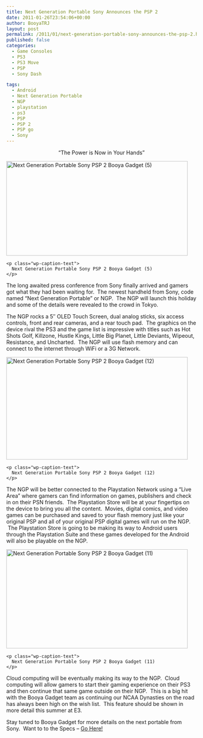```yaml
---
title: Next Generation Portable Sony Announces the PSP 2
date: 2011-01-26T23:54:06+00:00
author: BooyaTRJ
layout: post
permalink: /2011/01/next-generation-portable-sony-announces-the-psp-2.html
published: false
categories:
  - Game Consoles
  - PS3
  - PS3 Move
  - PSP
  - Sony Dash

tags:
  - Android
  - Next Generation Portable
  - NGP
  - playstation
  - ps3
  - PSP
  - PSP 2
  - PSP go
  - Sony
---
```

<p style="text-align: center;">
  &#8220;The Power is Now in Your Hands&#8221;
</p>

<p style="text-align: center;">
  <div id="attachment_2700" style="width: 490px" class="wp-caption aligncenter">
    <a href="http://www.booyagadget.com/wp-content/uploads/2011/01/Next-Generation-Portable-Sony-PSP-2-Booya-Gadget-5.jpg"><img class="size-medium wp-image-2700" title="Next Generation Portable Sony PSP 2 Booya Gadget (5)" src="http://www.booyagadget.com/wp-content/uploads/2011/01/Next-Generation-Portable-Sony-PSP-2-Booya-Gadget-5-480x250.jpg" alt="Next Generation Portable Sony PSP 2 Booya Gadget (5)" width="480" height="250" srcset="http://www.booyagadget.com/wp-content/uploads/2011/01/Next-Generation-Portable-Sony-PSP-2-Booya-Gadget-5-480x250.jpg 480w, http://www.booyagadget.com/wp-content/uploads/2011/01/Next-Generation-Portable-Sony-PSP-2-Booya-Gadget-5-300x156.jpg 300w, http://www.booyagadget.com/wp-content/uploads/2011/01/Next-Generation-Portable-Sony-PSP-2-Booya-Gadget-5-478x250.jpg 478w, http://www.booyagadget.com/wp-content/uploads/2011/01/Next-Generation-Portable-Sony-PSP-2-Booya-Gadget-5.jpg 586w" sizes="(max-width: 480px) 100vw, 480px" /></a>
    
    <p class="wp-caption-text">
      Next Generation Portable Sony PSP 2 Booya Gadget (5)
    </p>
  </div>
  
  <p>
    The long awaited press conference from Sony finally arrived and gamers got what they had been waiting for.  The newest handheld from Sony, code named &#8220;Next Generation Portable&#8221; or NGP.  The NGP will launch this holiday and some of the details were revealed to the crowd in Tokyo.
  </p>
  
  <p>
    The NGP rocks a 5&#8243; OLED Touch Screen, dual analog sticks, six access controls, front and rear cameras, and a rear touch pad.  The graphics on the device rival the PS3 and the game list is impressive with titles such as Hot Shots Golf, Killzone, Hustle Kings, Little Big Planet, Little Deviants, Wipeout, Resistance, and Uncharted.  The NGP will use flash memory and can connect to the internet through WiFi or a 3G Network.
  </p>
  
  <div id="attachment_2707" style="width: 490px" class="wp-caption aligncenter">
    <a href="http://www.booyagadget.com/wp-content/uploads/2011/01/Next-Generation-Portable-Sony-PSP-2-Booya-Gadget-12.jpg"><img class="size-medium wp-image-2707" title="Next Generation Portable Sony PSP 2 Booya Gadget (12)" src="http://www.booyagadget.com/wp-content/uploads/2011/01/Next-Generation-Portable-Sony-PSP-2-Booya-Gadget-12-480x271.jpg" alt="Next Generation Portable Sony PSP 2 Booya Gadget (12)" width="480" height="271" srcset="http://www.booyagadget.com/wp-content/uploads/2011/01/Next-Generation-Portable-Sony-PSP-2-Booya-Gadget-12-480x271.jpg 480w, http://www.booyagadget.com/wp-content/uploads/2011/01/Next-Generation-Portable-Sony-PSP-2-Booya-Gadget-12-300x169.jpg 300w, http://www.booyagadget.com/wp-content/uploads/2011/01/Next-Generation-Portable-Sony-PSP-2-Booya-Gadget-12-441x250.jpg 441w, http://www.booyagadget.com/wp-content/uploads/2011/01/Next-Generation-Portable-Sony-PSP-2-Booya-Gadget-12.jpg 546w" sizes="(max-width: 480px) 100vw, 480px" /></a>
    
    <p class="wp-caption-text">
      Next Generation Portable Sony PSP 2 Booya Gadget (12)
    </p>
  </div>
  
  <p>
    The NGP will be better connected to the Playstation Network using a &#8220;Live Area&#8221; where gamers can find information on games, publishers and check in on their PSN friends.  The Playstation Store will be at your fingertips on the device to bring you all the content.  Movies, digital comics, and video games can be purchased and saved to your flash memory just like your original PSP and all of your original PSP digital games will run on the NGP.  The Playstation Store is going to be making its way to Android users through the Playstation Suite and these games developed for the Android will also be playable on the NGP.
  </p>
  
  <div id="attachment_2706" style="width: 490px" class="wp-caption aligncenter">
    <a href="http://www.booyagadget.com/wp-content/uploads/2011/01/Next-Generation-Portable-Sony-PSP-2-Booya-Gadget-11.jpg"><img class="size-medium wp-image-2706" title="Next Generation Portable Sony PSP 2 Booya Gadget (11)" src="http://www.booyagadget.com/wp-content/uploads/2011/01/Next-Generation-Portable-Sony-PSP-2-Booya-Gadget-11-480x262.jpg" alt="Next Generation Portable Sony PSP 2 Booya Gadget (11)" width="480" height="262" srcset="http://www.booyagadget.com/wp-content/uploads/2011/01/Next-Generation-Portable-Sony-PSP-2-Booya-Gadget-11-480x262.jpg 480w, http://www.booyagadget.com/wp-content/uploads/2011/01/Next-Generation-Portable-Sony-PSP-2-Booya-Gadget-11-300x163.jpg 300w, http://www.booyagadget.com/wp-content/uploads/2011/01/Next-Generation-Portable-Sony-PSP-2-Booya-Gadget-11-457x250.jpg 457w, http://www.booyagadget.com/wp-content/uploads/2011/01/Next-Generation-Portable-Sony-PSP-2-Booya-Gadget-11.jpg 551w" sizes="(max-width: 480px) 100vw, 480px" /></a>
    
    <p class="wp-caption-text">
      Next Generation Portable Sony PSP 2 Booya Gadget (11)
    </p>
  </div>
  
  <p>
    Cloud computing will be eventually making its way to the NGP.  Cloud computing will allow gamers to start their gaming experience on their PS3 and then continue that same game outside on their NGP.  This is a big hit with the Booya Gadget team as continuing our NCAA Dynasties on the road has always been high on the wish list.  This feature should be shown in more detail this summer at E3.
  </p>
  
  <p>
    Stay tuned to Booya Gadget for more details on the next portable from Sony.  Want to to the Specs &#8211; <a href="http://wp.me/p18Y4L-HI">Go Here!</a>
  </p>